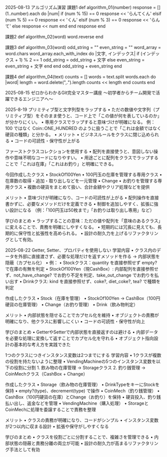 2025-08-13
アルゴリズム演習
課題1
def algorithm_01(number)
  response = []
  (1..number).each do |num|
    if (num % 15) == 0
      response << 'らんてくん'
    elsif (num % 5) == 0
      response << 'くん'
    elsif (num % 3) == 0
      response << 'らんて'
    else
      response << num
    end
  end
  response
end

課題2
def algorithm_02(word)
  word.reverse
end

課題3
def algorithm_03(word)
  odd_string = ""
  even_string = ""
  word_array = word.chars
  word_array.each_with_index do |文字, インデックス|
    if (インデックス + 1) % 2 == 1
      odd_string = odd_string + 文字
    else
      even_string = even_string + 文字
    end
  end
  odd_string + even_string
end

課題4
def algorithm_04(text)
  counts = [] 
  words = text.split
  words.each do |word|
  length = word.delete(",.").length
  counts << length
  end
  counts
end

2025-08-15
ゼロからわかるGit完全マスター講座 ～初学者からチーム開発で活躍できるエンジニアへ～

2025-8-19
プリミティブ型と文字列型をラップする
	•	ただの数値や文字列（プリミティブ型）をそのまま使うと、コード上で「この値が何を表しているのか」が分かりにくい。
	•	専用クラスでラップすると意味づけが明確になる。
例：100 ではなく Coin::ONE_HUNDRED のように扱うことで「これは金額ではなく硬貨の種類」と分かる。
	•	メリット
	•	ビジネスルールをクラスに閉じ込められる
	•	コードの可読性・保守性が上がる

ファーストクラスコレクションを使用する
	•	配列を直接使うと、意図しない操作や意味不明なコードになりやすい。
	•	用途ごとに配列をクラスでラップすることで「これは在庫」「これはお釣り」と明確にできる。

今回作成したクラス
	•	StockOf100Yen
	•	100円玉の在庫を管理する専用クラス
	•	在庫数の取得・追加・取り出しなどを一元管理
	•	Change
	•	お釣りを管理する専用クラス
	•	複数の硬貨をまとめて扱い、合計金額やクリア処理などを提供

メリット
	•	意味づけが明確になり、コードの可読性が上がる
	•	配列操作を直接書かずに、必要なメソッドだけを定義できる
	•	制御を追加しやすく、拡張に強い設計になる
（例：「100円玉は50枚まで」「お釣りは取り出し専用」など）

学びのまとめ
	•	ラップすることの意味：ただの値や配列を「意味のあるクラス」に変えることで、責務を明確にしやすくなる。
	•	短期的には冗長に見えても、長期的に保守性と拡張性を高められる。
	•	設計の耐久力を上げるリファクタリングとして有効。

2025-08-22
Getter, Setter、プロパティを使用しない
学習内容
	•	クラス内のデータを外部に直接渡さず、必要な処理だけを返すメソッドを作る
→ 内部状態を隠蔽（カプセル化）
	•	例：
	•	Stockクラス：quantity を直接参照せず empty? で在庫の有無を判定
	•	StockOf100Yen（現CashBox）: 内部配列を直接参照せず、not_have_change? でお釣り不足を判定、take_out_change でお釣りを払い出す
	•	Drinkクラス: kind を直接参照せず、coke?, diet_coke?, tea? で種類を判定

作成したクラス
	•	Stock（在庫を管理）
	•	StockOf100Yen → CashBox（100円硬貨の在庫管理）
	•	Change（お釣り管理）
	•	Drink（飲み物判定）

メリット
	•	内部状態を隠せることでカプセル化を維持
	•	オブジェクトの責務が明確になり、他クラスに影響しにくい
	•	コードの可読性・保守性が向上

学びのまとめ
	•	GetterやSetterで内部状態を直接返すのは避ける
	•	内部データを必要な処理に変換して返すことでカプセル化を守れる
	•	オブジェクト指向設計の基本的な考え方を実践できた

1つのクラスにつきインスタンス変数は2つまでにする
学習内容
	•	1クラスが複数の役割を持たないように整理
	•	VendingMachineの5つのインスタンス変数を以下の役割に分割
	1.	飲み物の在庫管理 → Storageクラス
	2.	釣り銭管理 → CoinMechクラス（CashBox + Change）

作成したクラス
	•	Storage（飲み物の在庫管理）
	•	DrinkTypeをキーにStockを保持
	•	empty?(type)、decrement(type) で操作
	•	CoinMech（釣り銭管理）
	•	CashBox（100円硬貨の在庫）とChange（お釣り）を保持
	•	硬貨投入、釣り銭払い出し、返金などを管理
	•	VendingMachine（購入処理）
	•	StorageとCoinMechに処理を委譲することで責務を整理

メリット
	•	クラスの責務が明確になり、コードがシンプル
	•	インスタンス変数が2つ以内に収まる設計
	•	拡張や保守がしやすくなる

学びのまとめ
	•	クラスを役割ごとに分割することで、複雑さを管理できる
	•	内部状態の隠蔽と責務分離の両立が可能
	•	設計の耐久力が高まるリファクタリング手法として有効
  